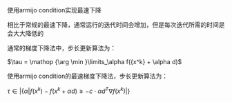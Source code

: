 使用armijo condition实现最速下降

相比于常规的最速下降，通常运行的迭代时间会增加，但是每次迭代所需的时间是会大大降低的

通常的梯度下降法中，步长更新算法为：

$\tau  = \mathop {\arg \min }\limits_\alpha  f({x^k} + \alpha d)$

使用armijo condition的最速梯度下降法，步长更新算法为：

$\tau  \in \lvert\{ {\alpha |f({x^k}) - f({x^k} + \alpha d) \ge  - c \cdot \alpha {d^T}\nabla f({x^k})} \lvert\}$
